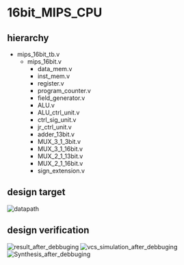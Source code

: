 # 16bit_MIPS_CPU

## hierarchy
- mips_16bit_tb.v
  - mips_16bit.v
    - data_mem.v
    - inst_mem.v
    - register.v
    - program_counter.v
    - field_generator.v
    - ALU.v
    - ALU_ctrl_unit.v
    - ctrl_sig_unit.v
    - jr_ctrl_unit.v
    - adder_13bit.v
    - MUX_3_1_3bit.v
    - MUX_3_1_16bit.v
    - MUX_2_1_13bit.v
    - MUX_2_1_16bit.v
    - sign_extension.v

## design target
![datapath](https://user-images.githubusercontent.com/65444464/161568473-b0dadc79-b502-4286-9ebe-e58d373d6fd4.png)

## design verification
![result_after_debbuging](https://user-images.githubusercontent.com/65444464/161568798-46d5ca0a-71b9-4bb7-8feb-fec63ee4dd2b.png)
![vcs_simulation_after_debbuging](https://user-images.githubusercontent.com/65444464/161568842-f2a96e28-5a8f-42c3-a0c7-dbe427a1bef3.png)
![Synthesis_after_debbuging](https://user-images.githubusercontent.com/65444464/161568862-c3af18af-4250-4bbc-870f-3a9dc3cc0811.png)
